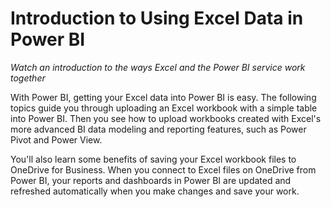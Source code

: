 <properties
   pageTitle=" Introduction to Using Excel Data in Power BI"
   description="Get an introduction to the ways Excel and the Power BI service work together."
   services="powerbi"
   documentationCenter=""
   authors="davidiseminger"
   manager="mblythe"
   editor=""
   tags=""
   featuredVideoId="TWVqSlkjVPw"
   featuredVideoThumb=""
   courseDuration=""/>

<tags
   ms.service="powerbi"
   ms.devlang="NA"
   ms.topic="article"
   ms.tgt_pltfrm="NA"
   ms.workload="powerbi"
   ms.date="02/20/2016"
   ms.author="v-jescoo"/>

# Introduction to Using Excel Data in Power BI

*Watch an introduction to the ways Excel and the Power BI service work together*

With Power BI, getting your Excel data into Power BI is easy. The following topics guide you through uploading an Excel workbook with a simple table into Power BI. Then you see how to upload workbooks created with Excel's more advanced BI data modeling and reporting features, such as Power Pivot and Power View.

You'll also learn some benefits of saving your Excel workbook files to OneDrive for Business. When you connect to Excel files on OneDrive from Power BI, your reports and dashboards in Power BI are updated and refreshed automatically when you make changes and save your work.
